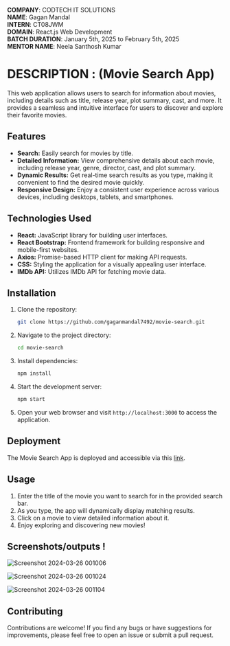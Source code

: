 **COMPANY**: CODTECH IT SOLUTIONS<br>
**NAME**: Gagan Mandal<br>
**INTERN**: CT08JWM<br>
**DOMAIN**: React.js Web Development<br>
**BATCH DURATION**: January 5th, 2025 to February 5th, 2025<br>
**MENTOR NAME**: Neela Santhosh Kumar<br>


# DESCRIPTION : **(Movie Search App)**
   This web application allows users to search for information about movies, including details such as title, release year, plot summary, 
   cast, and more. It provides a seamless and intuitive interface for users to discover and explore their favorite movies.

## Features

- **Search:** Easily search for movies by title.
- **Detailed Information:** View comprehensive details about each movie, including release year, genre, director, cast, and plot summary.
- **Dynamic Results:** Get real-time search results as you type, making it convenient to find the desired movie quickly.
- **Responsive Design:** Enjoy a consistent user experience across various devices, including desktops, tablets, and smartphones.

## Technologies Used

- **React:** JavaScript library for building user interfaces.
- **React Bootstrap:** Frontend framework for building responsive and mobile-first websites.
- **Axios:** Promise-based HTTP client for making API requests.
- **CSS:** Styling the application for a visually appealing user interface.
- **IMDb API:** Utilizes IMDb API for fetching movie data.

## Installation

1. Clone the repository:
    ```bash
    git clone https://github.com/gaganmandal7492/movie-search.git
    ```

2. Navigate to the project directory:
    ```bash
    cd movie-search
    ```

3. Install dependencies:
    ```bash
    npm install
    ```

4. Start the development server:
    ```bash
    npm start
    ```

5. Open your web browser and visit `http://localhost:3000` to access the application.

## Deployment

The Movie Search App is deployed and accessible via this [link](https://6601c4d2829f002c9fc64d56--dainty-kataifi-2e1d20.netlify.app/).

## Usage

1. Enter the title of the movie you want to search for in the provided search bar.
2. As you type, the app will dynamically display matching results.
3. Click on a movie to view detailed information about it.
4. Enjoy exploring and discovering new movies!

## Screenshots/outputs !

![Screenshot 2024-03-26 001006](https://github.com/harshit0075/movie-search/assets/112869167/54bf60d0-e17f-46de-8434-481bdd105bec)


![Screenshot 2024-03-26 001024](https://github.com/harshit0075/movie-search/assets/112869167/2cf39ec7-c698-44f3-b4bc-b04870ec34d1)


![Screenshot 2024-03-26 001104](https://github.com/harshit0075/movie-search/assets/112869167/ba0191bc-89bf-4559-afb5-97b97e20c553)



## Contributing

Contributions are welcome! If you find any bugs or have suggestions for improvements, please feel free to open an issue or submit a pull request.


